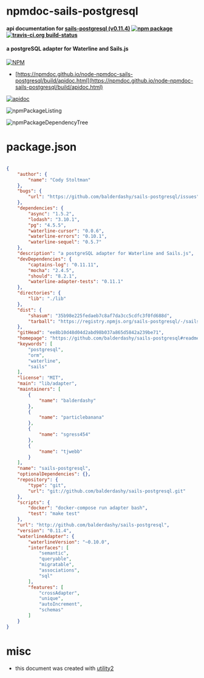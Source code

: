 # npmdoc-sails-postgresql

#### api documentation for  [sails-postgresql (v0.11.4)](https://github.com/balderdashy/sails-postgresql#readme)  [![npm package](https://img.shields.io/npm/v/npmdoc-sails-postgresql.svg?style=flat-square)](https://www.npmjs.org/package/npmdoc-sails-postgresql) [![travis-ci.org build-status](https://api.travis-ci.org/npmdoc/node-npmdoc-sails-postgresql.svg)](https://travis-ci.org/npmdoc/node-npmdoc-sails-postgresql)

#### a postgreSQL adapter for Waterline and Sails.js

[![NPM](https://nodei.co/npm/sails-postgresql.png?downloads=true&downloadRank=true&stars=true)](https://www.npmjs.com/package/sails-postgresql)

- [https://npmdoc.github.io/node-npmdoc-sails-postgresql/build/apidoc.html](https://npmdoc.github.io/node-npmdoc-sails-postgresql/build/apidoc.html)

[![apidoc](https://npmdoc.github.io/node-npmdoc-sails-postgresql/build/screenCapture.buildCi.browser.%252Ftmp%252Fbuild%252Fapidoc.html.png)](https://npmdoc.github.io/node-npmdoc-sails-postgresql/build/apidoc.html)

![npmPackageListing](https://npmdoc.github.io/node-npmdoc-sails-postgresql/build/screenCapture.npmPackageListing.svg)

![npmPackageDependencyTree](https://npmdoc.github.io/node-npmdoc-sails-postgresql/build/screenCapture.npmPackageDependencyTree.svg)



# package.json

```json

{
    "author": {
        "name": "Cody Stoltman"
    },
    "bugs": {
        "url": "https://github.com/balderdashy/sails-postgresql/issues"
    },
    "dependencies": {
        "async": "1.5.2",
        "lodash": "3.10.1",
        "pg": "4.5.5",
        "waterline-cursor": "0.0.6",
        "waterline-errors": "0.10.1",
        "waterline-sequel": "0.5.7"
    },
    "description": "a postgreSQL adapter for Waterline and Sails.js",
    "devDependencies": {
        "captains-log": "0.11.11",
        "mocha": "2.4.5",
        "should": "8.2.1",
        "waterline-adapter-tests": "0.11.1"
    },
    "directories": {
        "lib": "./lib"
    },
    "dist": {
        "shasum": "35b98e225fedaeb7c8af7da3cc5cdfc3f0fd688d",
        "tarball": "https://registry.npmjs.org/sails-postgresql/-/sails-postgresql-0.11.4.tgz"
    },
    "gitHead": "ee8b10d48d04d2abd98b037a865d5842a239be71",
    "homepage": "https://github.com/balderdashy/sails-postgresql#readme",
    "keywords": [
        "postgresql",
        "orm",
        "waterline",
        "sails"
    ],
    "license": "MIT",
    "main": "lib/adapter",
    "maintainers": [
        {
            "name": "balderdashy"
        },
        {
            "name": "particlebanana"
        },
        {
            "name": "sgress454"
        },
        {
            "name": "tjwebb"
        }
    ],
    "name": "sails-postgresql",
    "optionalDependencies": {},
    "repository": {
        "type": "git",
        "url": "git://github.com/balderdashy/sails-postgresql.git"
    },
    "scripts": {
        "docker": "docker-compose run adapter bash",
        "test": "make test"
    },
    "url": "http://github.com/balderdashy/sails-postgresql",
    "version": "0.11.4",
    "waterlineAdapter": {
        "waterlineVersion": "~0.10.0",
        "interfaces": [
            "semantic",
            "queryable",
            "migratable",
            "associations",
            "sql"
        ],
        "features": [
            "crossAdapter",
            "unique",
            "autoIncrement",
            "schemas"
        ]
    }
}
```



# misc
- this document was created with [utility2](https://github.com/kaizhu256/node-utility2)
